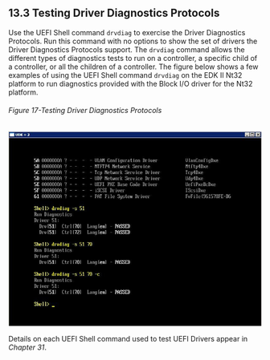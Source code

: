<!--- @file
  13.3 Testing Driver Diagnostics Protocols

  Copyright (c) 2012-2018, Intel Corporation. All rights reserved.<BR>

  Redistribution and use in source (original document form) and 'compiled'
  forms (converted to PDF, epub, HTML and other formats) with or without
  modification, are permitted provided that the following conditions are met:

  1) Redistributions of source code (original document form) must retain the
     above copyright notice, this list of conditions and the following
     disclaimer as the first lines of this file unmodified.

  2) Redistributions in compiled form (transformed to other DTDs, converted to
     PDF, epub, HTML and other formats) must reproduce the above copyright
     notice, this list of conditions and the following disclaimer in the
     documentation and/or other materials provided with the distribution.

  THIS DOCUMENTATION IS PROVIDED BY TIANOCORE PROJECT "AS IS" AND ANY EXPRESS OR
  IMPLIED WARRANTIES, INCLUDING, BUT NOT LIMITED TO, THE IMPLIED WARRANTIES OF
  MERCHANTABILITY AND FITNESS FOR A PARTICULAR PURPOSE ARE DISCLAIMED. IN NO
  EVENT SHALL TIANOCORE PROJECT  BE LIABLE FOR ANY DIRECT, INDIRECT, INCIDENTAL,
  SPECIAL, EXEMPLARY, OR CONSEQUENTIAL DAMAGES (INCLUDING, BUT NOT LIMITED TO,
  PROCUREMENT OF SUBSTITUTE GOODS OR SERVICES; LOSS OF USE, DATA, OR PROFITS;
  OR BUSINESS INTERRUPTION) HOWEVER CAUSED AND ON ANY THEORY OF LIABILITY,
  WHETHER IN CONTRACT, STRICT LIABILITY, OR TORT (INCLUDING NEGLIGENCE OR
  OTHERWISE) ARISING IN ANY WAY OUT OF THE USE OF THIS DOCUMENTATION, EVEN IF
  ADVISED OF THE POSSIBILITY OF SUCH DAMAGE.

-->

## 13.3 Testing Driver Diagnostics Protocols

Use the UEFI Shell command `drvdiag` to exercise the Driver Diagnostics
Protocols. Run this command with no options to show the set of drivers the
Driver Diagnostics Protocols support. The `drvdiag` command allows the
different types of diagnostics tests to run on a controller, a specific child
of a controller, or all the children of a controller. The figure below shows
a few examples of using the UEFI Shell command `drvdiag` on the EDK II Nt32
platform to run diagnostics provided with the Block I/O driver for the Nt32
platform.

###### Figure 17-Testing Driver Diagnostics Protocols

![](../media/image34.jpg)

Details on each UEFI Shell command used to test UEFI Drivers appear in _Chapter
31_.
